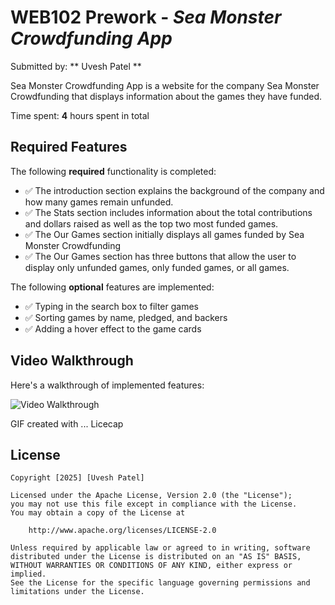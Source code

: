 # WEB102 Prework - _Sea Monster Crowdfunding App_

Submitted by: ** Uvesh Patel **

Sea Monster Crowdfunding App is a website for the company Sea Monster Crowdfunding that displays information about the games they have funded.

Time spent: **4** hours spent in total

## Required Features

The following **required** functionality is completed:

- ✅ The introduction section explains the background of the company and how many games remain unfunded.
- ✅ The Stats section includes information about the total contributions and dollars raised as well as the top two most funded games.
- ✅ The Our Games section initially displays all games funded by Sea Monster Crowdfunding
- ✅ The Our Games section has three buttons that allow the user to display only unfunded games, only funded games, or all games.

The following **optional** features are implemented:

- ✅ Typing in the search box to filter games
- ✅ Sorting games by name, pledged, and backers
- ✅ Adding a hover effect to the game cards

## Video Walkthrough

Here's a walkthrough of implemented features:

<img src='https://imgur.com/07gPLrM' title='Video Walkthrough' width='' alt='Video Walkthrough' />

<!-- Replace this with whatever GIF tool you used! -->

GIF created with ... Licecap

## License

    Copyright [2025] [Uvesh Patel]

    Licensed under the Apache License, Version 2.0 (the "License");
    you may not use this file except in compliance with the License.
    You may obtain a copy of the License at

        http://www.apache.org/licenses/LICENSE-2.0

    Unless required by applicable law or agreed to in writing, software
    distributed under the License is distributed on an "AS IS" BASIS,
    WITHOUT WARRANTIES OR CONDITIONS OF ANY KIND, either express or implied.
    See the License for the specific language governing permissions and
    limitations under the License.
